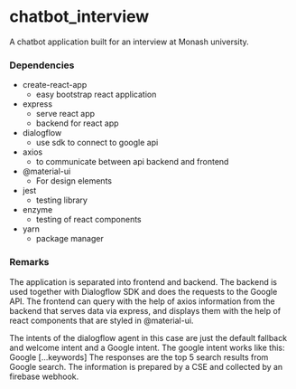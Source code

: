 # chatbot_interview
A chatbot application built for an interview at Monash university.

### Dependencies
*   create-react-app
    * easy bootstrap react application
*   express
    * serve react app
    * backend for react app 
*   dialogflow 
    * use sdk to connect to google api
*   axios
    * to communicate between api backend and frontend
*   @material-ui
    * For design elements
*   jest
    * testing library
*   enzyme
    * testing of react components
*   yarn
    * package manager

### Remarks
The application is separated into frontend and backend. The backend is used
together with Dialogflow SDK and does the requests to the Google API. 
The frontend can query with the help of axios information from the backend that
serves data via express, and displays them with the help of 
react components that are styled in @material-ui.

The intents of the dialogflow agent in this case are just the default fallback and welcome intent
and a Google intent. The google intent works like this:
Google [...keywords]
The responses are the top 5 search results from Google search. The information is 
prepared by a CSE and collected by an firebase webhook.
